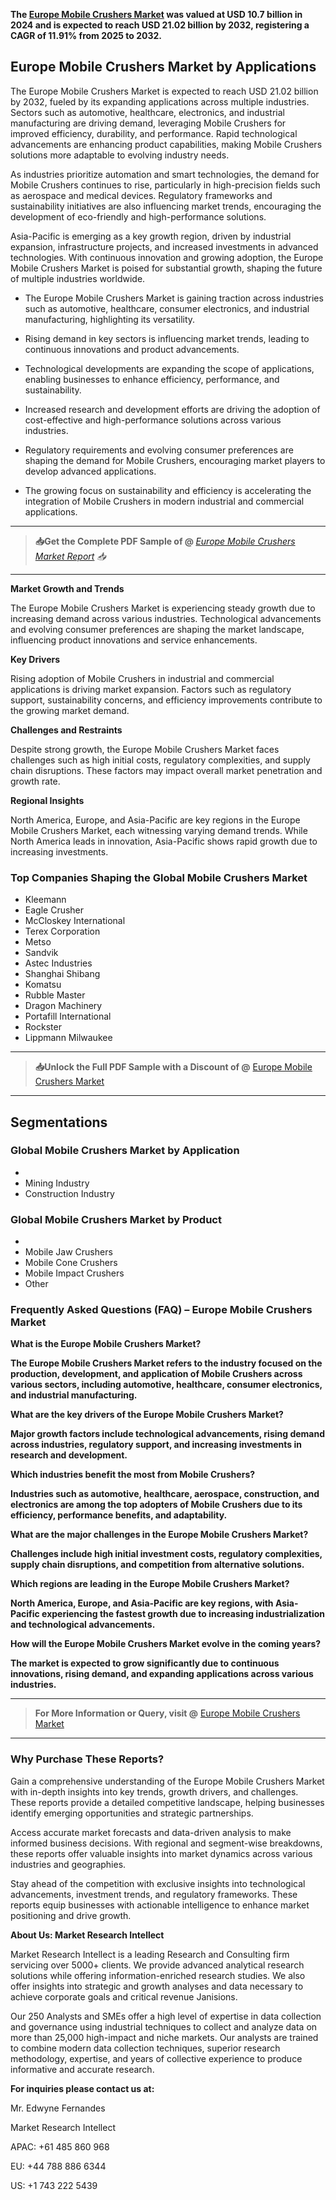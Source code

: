 <p><strong>The <a href="https://www.marketresearchintellect.com/download-sample/?rid=242393&amp;utm_source=Pulse-April-Europe&amp;utm_medium=852">Europe Mobile Crushers Market</a> was valued at USD 10.7 billion in 2024 and is expected to reach USD 21.02 billion by 2032, registering a CAGR of 11.91% from 2025 to 2032.</strong></p><h2>Europe Mobile Crushers Market by Applications&nbsp;</h2><p><p>The Europe Mobile Crushers Market is expected to reach USD 21.02 billion by 2032, fueled by its expanding applications across multiple industries. Sectors such as automotive, healthcare, electronics, and industrial manufacturing are driving demand, leveraging Mobile Crushers for improved efficiency, durability, and performance. Rapid technological advancements are enhancing product capabilities, making Mobile Crushers solutions more adaptable to evolving industry needs.</p><p>As industries prioritize automation and smart technologies, the demand for Mobile Crushers continues to rise, particularly in high-precision fields such as aerospace and medical devices. Regulatory frameworks and sustainability initiatives are also influencing market trends, encouraging the development of eco-friendly and high-performance solutions.</p><p>Asia-Pacific is emerging as a key growth region, driven by industrial expansion, infrastructure projects, and increased investments in advanced technologies. With continuous innovation and growing adoption, the Europe Mobile Crushers Market is poised for substantial growth, shaping the future of multiple industries worldwide.</p></p><ul><li><p>The Europe Mobile Crushers Market is gaining traction across industries such as automotive, healthcare, consumer electronics, and industrial manufacturing, highlighting its versatility.</p></li><li><p>Rising demand in key sectors is influencing market trends, leading to continuous innovations and product advancements.</p></li><li><p>Technological developments are expanding the scope of applications, enabling businesses to enhance efficiency, performance, and sustainability.</p></li><li><p>Increased research and development efforts are driving the adoption of cost-effective and high-performance solutions across various industries.</p></li><li><p>Regulatory requirements and evolving consumer preferences are shaping the demand for Mobile Crushers, encouraging market players to develop advanced applications.</p></li><li><p>The growing focus on sustainability and efficiency is accelerating the integration of Mobile Crushers in modern industrial and commercial applications.</p></li></ul><hr /><blockquote><p><strong><span class="font-[700]">📥Get the Complete PDF Sample of @ </span></strong><em><span class="font-[700]"><a href="https://www.marketresearchintellect.com/download-sample/?rid=242393&amp;utm_source=Pulse-April-Europe&amp;utm_medium=852" target="_blank" data-tracking-control-name="article-ssr-frontend-pulse_little-text-block" data-tracking-will-navigate="" data-test-link="">Europe Mobile Crushers Market Report</a>&nbsp;📥</span></em></p></blockquote><hr /><p class="" data-start="77" data-end="360"><strong data-start="77" data-end="105">Market Growth and Trends</strong></p><p class="" data-start="77" data-end="360">The Europe Mobile Crushers Market is experiencing steady growth due to increasing demand across various industries. Technological advancements and evolving consumer preferences are shaping the market landscape, influencing product innovations and service enhancements.</p><p class="" data-start="362" data-end="606"><strong data-start="362" data-end="377">Key Drivers</strong></p><p class="" data-start="362" data-end="606">Rising adoption of Mobile Crushers in industrial and commercial applications is driving market expansion. Factors such as regulatory support, sustainability concerns, and efficiency improvements contribute to the growing market demand.</p><p class="" data-start="608" data-end="849"><strong data-start="608" data-end="637">Challenges and Restraints</strong></p><p class="" data-start="608" data-end="849">Despite strong growth, the Europe Mobile Crushers Market faces challenges such as high initial costs, regulatory complexities, and supply chain disruptions. These factors may impact overall market penetration and growth rate.</p><p class="" data-start="851" data-end="1095"><strong data-start="851" data-end="872">Regional Insights</strong></p><p class="" data-start="851" data-end="1095">North America, Europe, and Asia-Pacific are key regions in the Europe Mobile Crushers Market, each witnessing varying demand trends. While North America leads in innovation, Asia-Pacific shows rapid growth due to increasing investments.</p><p><h3>Top Companies Shaping the Global Mobile Crushers Market </h3><ul><li>Kleemann</li><li>Eagle Crusher</li><li>McCloskey International</li><li>Terex Corporation</li><li>Metso</li><li>Sandvik</li><li>Astec Industries</li><li>Shanghai Shibang</li><li>Komatsu</li><li>Rubble Master</li><li>Dragon Machinery</li><li>Portafill International</li><li>Rockster</li><li>Lippmann Milwaukee</li></ul></p><hr /><blockquote><p><strong>📥Unlock the Full PDF Sample with a Discount of @</strong> <a href="https://www.marketresearchintellect.com/ask-for-discount/?rid=242393&amp;utm_source=Pulse-April-Europe&amp;utm_medium=852">Europe Mobile Crushers Market</a></p></blockquote><hr /><p><h2>Segmentations</h2><h3>Global Mobile Crushers Market by Application</h3><ul><li></li><li>Mining Industry</li><li>Construction Industry</li></ul><h3>Global Mobile Crushers Market by Product</h3><ul><li></li><li>Mobile Jaw Crushers</li><li>Mobile Cone Crushers</li><li>Mobile Impact Crushers</li><li>Other</li></ul></p><h3><strong>Frequently Asked Questions (FAQ) &ndash; Europe Mobile Crushers Market</strong></h3><p><strong>What is the Europe Mobile Crushers Market?</strong></p><p><strong>The Europe Mobile Crushers Market refers to the industry focused on the production, development, and application of Mobile Crushers across various sectors, including automotive, healthcare, consumer electronics, and industrial manufacturing.</strong></p><p><strong>What are the key drivers of the Europe Mobile Crushers Market?</strong></p><p><strong>Major growth factors include technological advancements, rising demand across industries, regulatory support, and increasing investments in research and development.</strong></p><p><strong>Which industries benefit the most from Mobile Crushers?</strong></p><p><strong>Industries such as automotive, healthcare, aerospace, construction, and electronics are among the top adopters of Mobile Crushers due to its efficiency, performance benefits, and adaptability.</strong></p><p><strong>What are the major challenges in the Europe Mobile Crushers Market?</strong></p><p><strong>Challenges include high initial investment costs, regulatory complexities, supply chain disruptions, and competition from alternative solutions.</strong></p><p><strong>Which regions are leading in the Europe Mobile Crushers Market?</strong></p><p><strong>North America, Europe, and Asia-Pacific are key regions, with Asia-Pacific experiencing the fastest growth due to increasing industrialization and technological advancements.</strong></p><p><strong>How will the Europe Mobile Crushers Market evolve in the coming years?</strong></p><p><strong>The market is expected to grow significantly due to continuous innovations, rising demand, and expanding applications across various industries.</strong></p><hr /><blockquote><p><span class="font-[700]"><strong>For More Information or Query, visit&nbsp;@</strong>&nbsp;</span><span class="font-[700]"><a href="https://www.marketresearchintellect.com/product/global-mobile-crushers-market-size-and-forecast/?utm_source=Linkedin&utm_medium=852" target="_blank" data-tracking-control-name="article-ssr-frontend-pulse_little-text-block" data-tracking-will-navigate="" data-test-link="">Europe Mobile Crushers Market</a></span></p></blockquote><hr /><h3><strong data-start="0" data-end="31">Why Purchase These Reports?</strong></h3><p class="" data-start="35" data-end="297">Gain a comprehensive understanding of the Europe Mobile Crushers Market with in-depth insights into key trends, growth drivers, and challenges. These reports provide a detailed competitive landscape, helping businesses identify emerging opportunities and strategic partnerships.</p><p class="" data-start="299" data-end="540">Access accurate market forecasts and data-driven analysis to make informed business decisions. With regional and segment-wise breakdowns, these reports offer valuable insights into market dynamics across various industries and geographies.</p><p class="" data-start="542" data-end="784">Stay ahead of the competition with exclusive insights into technological advancements, investment trends, and regulatory frameworks. These reports equip businesses with actionable intelligence to enhance market positioning and drive growth.</p><p><strong><span class="font-[700]">About Us: Market Research Intellect</span></strong></p><p><span class="">Market Research Intellect is a leading Research and Consulting firm servicing over 5000+ clients. We provide advanced analytical research solutions while offering information-enriched research studies.&nbsp;</span>We also offer insights into strategic and growth analyses and data necessary to achieve corporate goals and critical revenue Janisions.</p><p><span class="">Our 250 Analysts and SMEs offer a high level of expertise in data collection and governance using industrial techniques to collect and analyze data on more than 25,000 high-impact and niche markets. Our analysts are trained to combine modern data collection techniques, superior research methodology, expertise, and years of collective experience to produce informative and accurate research.</span></p><p><strong>For inquiries please contact us at:</strong></p><p>Mr. Edwyne Fernandes</p><p>Market Research Intellect</p><p>APAC: +61 485 860 968</p><p>EU: +44 788 886 6344</p><p>US: +1 743 222 5439</p>